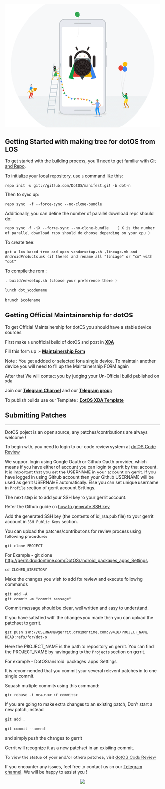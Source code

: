 <p align="center">
<img src="https://raw.githubusercontent.com/samgrande/XDA_Template/master/vendorart.png" > 

Getting Started with making tree for dotOS from LOS
---------------------------------------------------
To get started with the building process, you'll need to get familiar with [Git and Repo](http://source.android.com/source/using-repo.html).

To initialize your local repository, use a command like this:

    repo init -u git://github.com/DotOS/manifest.git -b dot-n

Then to sync up:

    repo sync  -f --force-sync --no-clone-bundle

Additionally, you can define the number of parallel download repo should do:

    repo sync -f -jX --force-sync --no-clone-bundle    ( X is the number of parallel download repo should do choose depending on your cpu )

To create tree:

    get a los based tree and open vendorsetup.sh ,lineage.mk and AndroidProducts.mk (if there) and rename all "liniage" or "cm" with "dot"


To compile the rom :

	. build/envsetup.sh (choose your preference there )
   
    lunch dot_$codename
   
  	brunch $codename
	
	
Getting Official Maintainership for dotOS
-----------------------------------------
To get Official Maintainership for dotOS you should have a stable device sources

First make a unofficial build of dotOS and post in [**XDA**](xda-developers.com) 

Fill this form up :- [**Maintainership Form**](https://goo.gl/forms/HBamYej6Ia9sdnhF2) 

Note : You get addded or selected for a single device. To maintain another device you will need to fill up the Maintainership FORM again

After that We will contact you by judging your Un-Official build published on xda



Join our [**Telegram Channel**](https://t.me/dotOSchannel) and our  [**Telegram group**](https://t.me/dotos)

To publish builds use our Template : [**DotOS XDA Template**](https://github.com/DotOS/XDA_Template-changelogs)



## Submitting Patches ##
------------------
DotOS poject is an open source, any patches/contributions are always welcome !

To begin with, you need to login to our code review system at [dotOS Code Review](https://gerrit.droidontime.com)

We support login using Google Oauth or Github Oauth provider, which means if you have either of account you can login to gerrit by that account.
It is important that you set the USERNAME in your account on gerrit. If you have logged in using Github account then your Github USERNAME will be used as gerrit USERNAME automatically. Else you can set unique username in `Profile` section of gerrit account Settings.

The next step is to add your SSH key to your gerrit account.

Refer the Github guide on [how to generate SSH key](https://help.github.com/articles/generating-a-new-ssh-key-and-adding-it-to-the-ssh-agent/)

Add the generated SSH key (the contents of id_rsa.pub file) to your gerrit account in `SSH Public Keys` section.



You can upload the patches/contributions for review process using following procedure:

```
git clone PROJECT
```
For Example -  git clone http://gerrit.droidontime.com/DotOS/android_packages_apps_Settings
```
cd CLONED_DIRECTORY
```

Make the changes you wish to add for review and execute following commands,
```
git add -A
git commit -m "commit message"
```
Commit message should be clear, well written and easy to understand.

If you have satisfied with the changes you made then you can upload the patchset to gerrit.
```
git push ssh://USERNAME@gerrit.droidontime.com:29418/PROJECT_NAME HEAD:refs/for/dot-o
```
Here the PROJECT_NAME is the path to repository on gerrit. You can find the PROJECT_NAME by navingating to the `Projects` section on gerrit.

For example - DotOS/android_packages_apps_Settings

It is recommended that you commit your several relevent patches in to one single commit.

Squash multiple commits using this command:
```
git rebase -i HEAD~<# of commits>
```
If you are going to make extra changes to an existing patch, Don't start a new patch, instead
```
git add .

git commit --amend
```
and simply push the changes to gerrit

Gerrit will recognize it as a new patchset in an exisiting commit.

To view the status of your and/or others patches, visit [dotOS Code Review](https://gerrit.droidontime.com)

If you encounter any issues, feel free to contact us on our [Telegram channel](https://t.me/dotos). We will be happy to assist you !


<p align="center">
<img src="https://github.com/DotOS/manifest/blob/dot-n/dotlogo.png" > 

</p>
